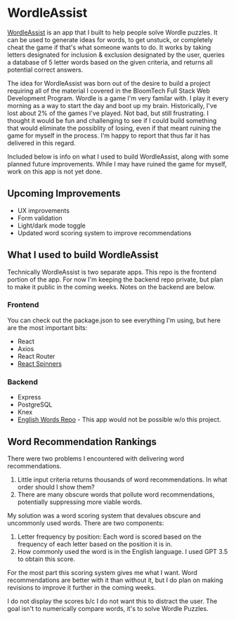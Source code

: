 # WordleAssist
[WordleAssist](https://wordleassist-137ccebd9892.herokuapp.com/) is an app that I built to help people solve Wordle puzzles. It can be used to generate ideas for words, to get unstuck, or completely cheat the game if that's what someone wants to do. It works by taking letters designated for inclusion & exclusion designated by the user, queries a database of 5 letter words based on the given criteria, and returns all potential correct answers.

The idea for WordleAssist was born out of the desire to build a project requiring all of the material I covered in the BloomTech Full Stack Web Development Program. Wordle is a game I'm very familar with. I play it every morning as a way to start the day and boot up my brain. Historically, I've lost about 2% of the games I've played. Not bad, but still frustrating. I thought it would be fun and challenging to see if I could build something that would eliminate the possiblity of losing, even if that meant ruining the game for myself in the process. I'm happy to report that thus far it has delivered in this regard.

Included below is info on what I used to build WordleAssist, along with some planned future improvements. While I may have ruined the game for myself, work on this app is not yet done.

## Upcoming Improvements
- UX improvements
- Form validation
- Light/dark mode toggle
- Updated word scoring system to improve recommendations


## What I used to build WordleAssist
Technically WordleAssist is two separate apps. This repo is the frontend portion of the app. For now I'm keeping the backend repo private, but plan to make it public in the coming weeks. Notes on the backend are below.
 
 ### Frontend
 You can check out the package.json to see everything I'm using, but here are the most important bits:
- React
- Axios
- React Router
- [React Spinners](https://www.npmjs.com/package/react-spinners)

### Backend
- Express
- PostgreSQL
- Knex
- [English Words Repo](https://github.com/dwyl/english-words) - This app would not be possible w/o this project.

## Word Recommendation Rankings
There were two problems I encountered with delivering word recommendations.
1. Little input criteria returns thousands of word recommendations. In what order should I show them?
2. There are many obscure words that pollute word recommendations, potentially suppressing more viable words.

My solution was a word scoring system that devalues obscure and uncommonly used words. There are two components:
1. Letter frequency by position: Each word is scored based on the frequency of each letter based on the position it is in.
2. How commonly used the word is in the English language. I used GPT 3.5 to obtain this score.

For the most part this scoring system gives me what I want. Word recommendations are better with it than without it, but I do plan on making revisions to improve it further in the coming weeks.

I do not display the scores b/c I do not want this to distract the user. The goal isn't to numerically compare words, it's to solve Wordle Puzzles.